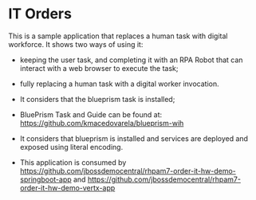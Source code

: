 IT Orders
=======

This is a sample application that replaces a human task with digital workforce. It shows two ways of using it:
- keeping the user task, and completing it with an RPA Robot that can interact with a web browser to execute the task;
- fully replacing a human task with a digital worker invocation.

- It considers that the blueprism task is installed;
 - BluePrism Task and Guide can be found at: https://github.com/kmacedovarela/blueprism-wih
- It considers that blueprism is installed and services are deployed and exposed using literal encoding.
- This application is consumed by https://github.com/jbossdemocentral/rhpam7-order-it-hw-demo-springboot-app and https://github.com/jbossdemocentral/rhpam7-order-it-hw-demo-vertx-app 	

